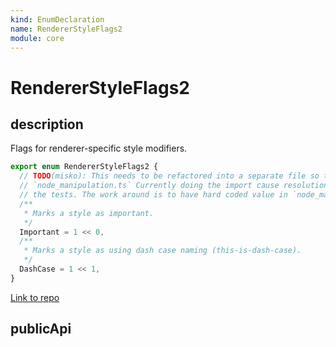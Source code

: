```yaml
---
kind: EnumDeclaration
name: RendererStyleFlags2
module: core
---
```


# RendererStyleFlags2

## description

Flags for renderer-specific style modifiers.

```ts
export enum RendererStyleFlags2 {
  // TODO(misko): This needs to be refactored into a separate file so that it can be imported from
  // `node_manipulation.ts` Currently doing the import cause resolution order to change and fails
  // the tests. The work around is to have hard coded value in `node_manipulation.ts` for now.
  /**
   * Marks a style as important.
   */
  Important = 1 << 0,
  /**
   * Marks a style as using dash case naming (this-is-dash-case).
   */
  DashCase = 1 << 1,
}
```

[Link to repo](https://github.com/timdeschryver/angular/blob/master/packages/core/src/render/api.ts#L82-L94)

## publicApi
